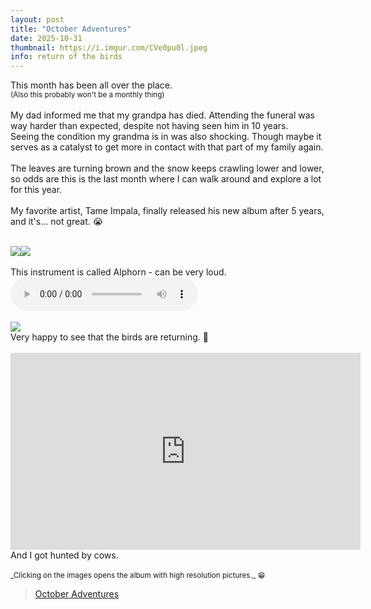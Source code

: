 ```yaml
---
layout: post
title: "October Adventures"
date: 2025-10-31
thumbnail: https://i.imgur.com/CVe0pu0l.jpeg 
info: return of the birds
---
```

This month has been all over the place.
<br>
<small>(Also this probably won't be a monthly thing)</small>
<br>
<br>
My dad informed me that my grandpa has died. Attending the funeral was way harder than expected, despite not having seen him in 10 years.
<br>
Seeing the condition my grandma is in was also shocking. Though maybe it serves as a catalyst to get more in contact with that part of my family again.
<br>
<br>
The leaves are turning brown and the snow keeps crawling lower and lower, so odds are this is the last month where I can walk around and explore a lot for this year.
<br>
<br>
My favorite artist, Tame Impala, finally released his new album after 5 years, and it's... not great. 😭
<br>
<br>
<div style="display: flex;">
	<img src="https://i.imgur.com/U47W8vYl.jpeg" style="max-height: 300px;" /> 
	<img src="https://i.imgur.com/NdAKh7ul.jpeg" style="max-height: 300px;" /> 
</div>
<br>
This instrument is called Alphorn - can be very loud.
<br>
<audio controls>
  <source src="https://github.com/Nipaanda/Nipaanda.github.io/blob/master/Content/Alphorn.mp3?raw=true" type="audio/mpeg">
</audio>
<br>
<br>
<img src="https://i.imgur.com/DGkgRpll.jpeg" style="max-height: 300px;" /> 
<br>
Very happy to see that the birds are returning. 🥹
<br>
<br>
<iframe width="560" height="315" src="https://www.youtube.com/embed/nxzri0leOn4" title="YouTube video player" frameborder="0" allow="accelerometer; autoplay; clipboard-write; encrypted-media; gyroscope; picture-in-picture; web-share" referrerpolicy="strict-origin-when-cross-origin" allowfullscreen></iframe>
<br>
And I got hunted by cows.
<br>
<br>
<small>_Clicking on the images opens the album with high resolution pictures._ 😁</small>

<blockquote class="imgur-embed-pub" lang="en" data-id="a/vM0tEls"  ><a href="//imgur.com/a/vM0tEls">October Adventures</a></blockquote><script async src="//s.imgur.com/min/embed.js" charset="utf-8"></script>

